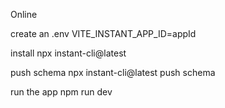 Online

create an .env
VITE_INSTANT_APP_ID=appId

install
npx instant-cli@latest

push schema
npx instant-cli@latest push schema

run the app
npm run dev
